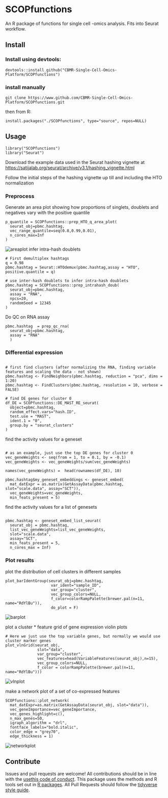 
<!-- README.md is generated from README.Rmd. Please edit that file -->

# SCOPfunctions

<!-- badges: start -->

<!-- badges: end -->

An R package of functions for single cell -omics analysis. Fits into
Seurat workflow.

## Install

### Install using devtools:

    devtools::install_github("CBMR-Single-Cell-Omics-Platform/SCOPfunctions")

### install manually

    git clone https://www.github.com/CBMR-Single-Cell-Omics-Platform/SCOPfunctions.git 

then from R:

    install.packages("./SCOPfunctions", type="source", repos=NULL)

## Usage

    library("SCOPfunctions")
    library("Seurat")

Download the example data used in the Seurat hashing vignette at
<https://satijalab.org/seurat/archive/v3.1/hashing_vignette.html>

Follow the initial steps of the hashing vignette up till and including
the HTO normalization

### Preprocess

Generate an area plot showing how proportions of singlets, doublets and
negatives vary with the positive quantile

    p_quantile = SCOPfunctions::prep_HTO_q_area_plot(
      seurat_obj=pbmc.hashtag,
      vec_range_quantile=seq(0.8,0.99,0.01),
      n_cores_max=Inf
    ) 

![areaplot](./assets/areaplot.png) infer intra-hash doublets

    # First demultiplex hashtags 
    q = 0.98
    pbmc.hashtag = Seurat::HTOdemux(pbmc.hashtag,assay = "HTO", positive.quantile = q)
    
    # use inter-hash doublets to infer intra-hash doublets
    pbmc.hashtag = SCOPfunctions::prep_intrahash_doub(
      seurat_obj=pbmc.hashtag,
      assay = "RNA",
      npcs=20,
      randomSeed = 12345
    ) 

Do QC on RNA assay

    pbmc.hashtag  = prep_qc_rna(
      seurat_obj=pbmc.hashtag,
      assay = "RNA"
      )

### Differential expression

``` 

# first find clusters (after normalizing the RNA, finding variable features and scaling the data - not shown)
pbmc.hashtag <- FindNeighbors(pbmc.hashtag, reduction = "pca", dims = 1:20)
pbmc.hashtag <- FindClusters(pbmc.hashtag, resolution = 10, verbose = FALSE)

# find DE genes for cluster 0
df_DE = SCOPfunctions::DE_MAST_RE_seurat(
  object=pbmc.hashtag,
  random_effect.vars="hash.ID",
  test.use = "MAST",
  ident.1 = "0",
  group.by = "seurat_clusters"
)
```

find the activity values for a geneset

``` 

# as an example, just use the top DE genes for cluster 0
vec_geneWeights <- seq(from = 1, to = 0.1, by = -0.1)
vec_geneWeights <- vec_geneWeights/sum(vec_geneWeights)

names(vec_geneWeights) =  head(rownames(df_DE), 10)

pbmc.hashtag$my_geneset_embeddings <- geneset_embed(
  mat_datExpr = as.matrix(GetAssayData(pbmc.hashtag, slot="scale.data", assay="SCT")),
  vec_geneWeights=vec_geneWeights,
  min_feats_present = 5)
```

find the activity values for a list of genesets

``` 

pbmc.hashtag <- geneset_embed_list_seurat(
  seurat_obj = pbmc.hashtag,
  list_vec_geneWeights=list_vec_geneWeights,
  slot="scale.data",
  assay="SCT",
  min_feats_present = 5,
  n_cores_max = Inf)
```

### Plot results

plot the distribution of cell clusters in different samples

    plot_barIdentGroup(seurat_obj=pbmc.hashtag,
                        var_ident="sample_ID",
                        var_group="cluster",
                        vec_group_colors=NULL,
                        f_color=colorRampPalette(brewer.pal(n=11, name="RdYlBu")),
                        do_plot = F)

![barplot](./assets/barplot.png)

plot a cluster \* feature grid of gene expression violin plots

    # Here we just use the top variable genes, but normally we would use cluster marker genes
    plot_vlnGrid(seurat_obj,
                  slot="data",
                  var_group="cluster",
                  vec_features=head(VariableFeatures(seurat_obj),n=15),
                  vec_group_colors=NULL,
                  f_color = colorRampPalette(brewer.pal(n=11, name="RdYlBu")))

![vlnplot](./assets/vlnplot.png)

make a network plot of a set of co-expressed features

    SCOPfunctions::plot_network(
      mat_datExpr=as.matrix(GetAssayData(seurat_obj, slot="data")),
      vec_geneImportance=vec_geneImportance,
      vec_genes_highlight=c(),
      n_max_genes=50,
      igraph_algorithm = "drl",
      fontface_labels="bold.italic",
      color_edge = "grey70",
      edge_thickness = 1)

![networkplot](./assets/networkplot.png)

## Contribute

Issues and pull requests are welcome\! All contributions should be in
line with the [usethis code of
conduct](https://usethis.r-lib.org/CODE_OF_CONDUCT.html). This package
uses the methods and R tools set out in [R
packages](https://r-pkgs.org/intro.html). All Pull Requests should
follow the [tidyverse style
guide](https://style.tidyverse.org/documentation.html).
